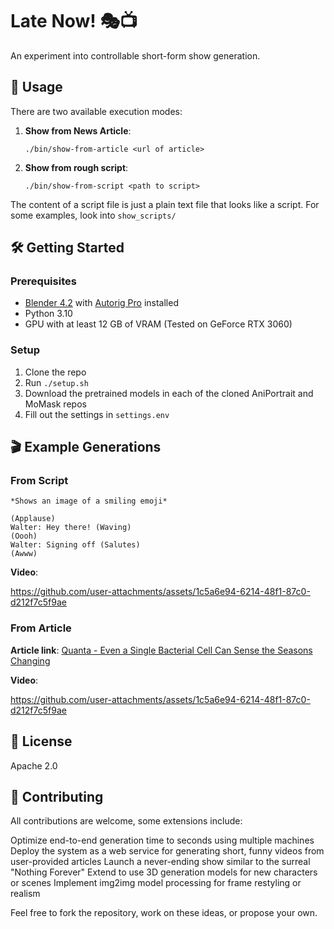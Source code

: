 # Late Now! 🎭📺

An experiment into controllable short-form show generation.

## 🚀 Usage

There are two available execution modes:

1. **Show from News Article**: 
   ```
   ./bin/show-from-article <url of article>
   ```

2. **Show from rough script**:
   ```
   ./bin/show-from-script <path to script>
   ```

The content of a script file is just a plain text file that looks like a script. For some examples, look into `show_scripts/`


## 🛠️ Getting Started

### Prerequisites

- [Blender 4.2](https://www.blender.org/download/releases/4-2/) with [Autorig Pro](https://blendermarket.com/products/auto-rig-pro) installed
- Python 3.10
- GPU with at least 12 GB of VRAM (Tested on GeForce RTX 3060)


### Setup

1. Clone the repo
2. Run `./setup.sh`
3. Download the pretrained models in each of the cloned AniPortrait and MoMask repos
4. Fill out the settings in `settings.env`

## 🎬 Example Generations

### From Script

```
*Shows an image of a smiling emoji*

(Applause)
Walter: Hey there! (Waving)
(Oooh)
Walter: Signing off (Salutes)
(Awww)
```

**Video**: 

https://github.com/user-attachments/assets/1c5a6e94-6214-48f1-87c0-d212f7c5f9ae


### From Article

**Article link**: [Quanta - Even a Single Bacterial Cell Can Sense the Seasons Changing](https://www.quantamagazine.org/even-a-single-bacterial-cell-can-sense-the-seasons-changing-20241011/)

**Video**: 

https://github.com/user-attachments/assets/1c5a6e94-6214-48f1-87c0-d212f7c5f9ae



## 📝 License

Apache 2.0

## 🤝 Contributing

All contributions are welcome, some extensions include:

Optimize end-to-end generation time to seconds using multiple machines
Deploy the system as a web service for generating short, funny videos from user-provided articles
Launch a never-ending show similar to the surreal "Nothing Forever"
Extend to use 3D generation models for new characters or scenes
Implement img2img model processing for frame restyling or realism

Feel free to fork the repository, work on these ideas, or propose your own.
